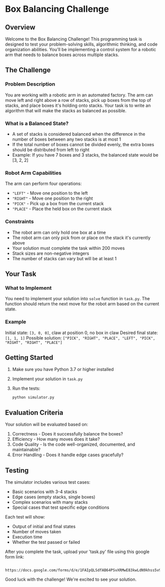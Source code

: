# Box Balancing Challenge

## Overview
Welcome to the Box Balancing Challenge! This programming task is designed to test your problem-solving skills, algorithmic thinking, and code organization abilities. You'll be implementing a control system for a robotic arm that needs to balance boxes across multiple stacks.

## The Challenge

### Problem Description
You are working with a robotic arm in an automated factory. The arm can move left and right above a row of stacks, pick up boxes from the top of stacks, and place boxes it's holding onto stacks. Your task is to write an algorithm that will make the stacks as balanced as possible.

### What is a Balanced State?
- A set of stacks is considered balanced when the difference in the number of boxes between any two stacks is at most 1
- If the total number of boxes cannot be divided evenly, the extra boxes should be distributed from left to right
- Example: If you have 7 boxes and 3 stacks, the balanced state would be [3, 2, 2]

### Robot Arm Capabilities
The arm can perform four operations:
- `"LEFT"` - Move one position to the left
- `"RIGHT"` - Move one position to the right
- `"PICK"` - Pick up a box from the current stack
- `"PLACE"` - Place the held box on the current stack

### Constraints
- The robot arm can only hold one box at a time
- The robot arm can only pick from or place on the stack it's currently above
- Your solution must complete the task within 200 moves
- Stack sizes are non-negative integers
- The number of stacks can vary but will be at least 1

## Your Task

### What to Implement
You need to implement your solution into `solve` function in `task.py`. The function should return the next move for the robot arm based on the current state.

### Example
Initial state: `[3, 0, 0]`, claw at position 0, no box in claw
Desired final state: `[1, 1, 1]`
Possible solution: `["PICK", "RIGHT", "PLACE", "LEFT", "PICK", "RIGHT", "RIGHT", "PLACE"]`

## Getting Started

1. Make sure you have Python 3.7 or higher installed
3. Implement your solution in `task.py`
3. Run the tests:

   ```
   python simulator.py
   ```

## Evaluation Criteria
Your solution will be evaluated based on:
1. Correctness - Does it successfully balance the boxes?
2. Efficiency - How many moves does it take?
3. Code Quality - Is the code well-organized, documented, and maintainable?
4. Error Handling - Does it handle edge cases gracefully?

## Testing
The simulator includes various test cases:
- Basic scenarios with 3-4 stacks
- Edge cases (empty stacks, single boxes)
- Complex scenarios with many stacks
- Special cases that test specific edge conditions

Each test will show:
- Output of initial and final states
- Number of moves taken
- Execution time
- Whether the test passed or failed


After you complete the task, upload your 'task.py' file using this google form link:

        https://docs.google.com/forms/d/e/1FAIpQLSdfAB64PSvXRMwE83kwLdN9khss5v93I2dQj3ImpxCkHhyYMg/viewform

Good luck with the challenge! We're excited to see your solution. 
